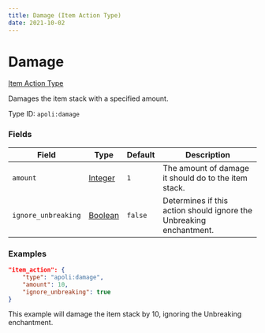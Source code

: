 ```yaml
---
title: Damage (Item Action Type)
date: 2021-10-02
---
```


# Damage

[Item Action Type](../item_action_types.md)

Damages the item stack with a specified amount.

Type ID: `apoli:damage`


### Fields

Field | Type | Default | Description
------|------|---------|-------------
`amount` | [Integer](../data_types/integer.md) | `1` | The amount of damage it should do to the item stack.
`ignore_unbreaking` | [Boolean](../data_types/boolean.md) | `false` | Determines if this action should ignore the Unbreaking enchantment.



### Examples

```json
"item_action": {
    "type": "apoli:damage",
    "amount": 10,
    "ignore_unbreaking": true
}
```

This example will damage the item stack by 10, ignoring the Unbreaking enchantment.
